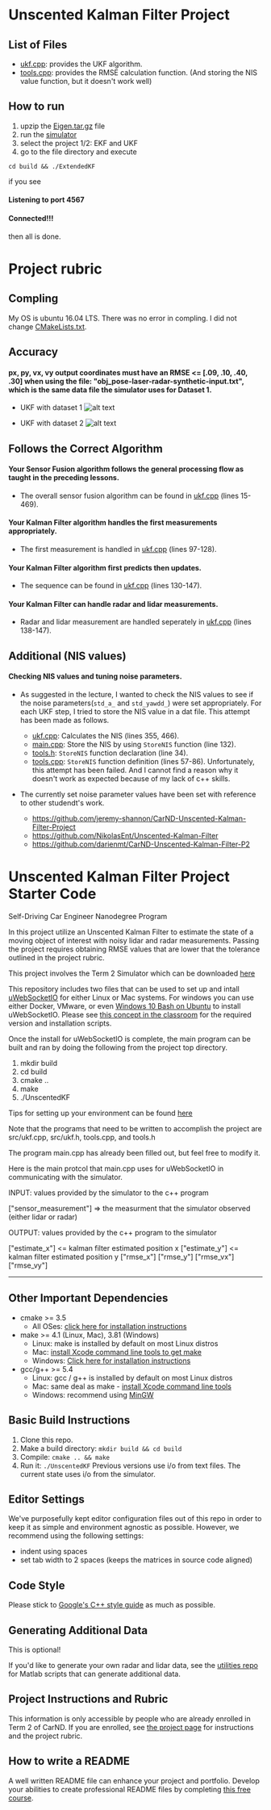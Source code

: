 # Unscented Kalman Filter Project

[Eigen.tar.gz]: ./src/Eigen.tar.gz
[main.cpp]: ./src/main.cpp
[ukf.cpp]: ./src/ukf.cpp
[tools.cpp]: ./src/tools.cpp
[tools.h]: ./src/tools.h
[CMakeLists.txt]: ./CMakeLists.txt
[//]: # (Image References)
[image1]: ./img/UKF_with_dataset1.png "dataset 1"
[image2]: ./img/UKF_with_dataset2.png "dataset 2"

List of Files
---
* [ukf.cpp][ukf.cpp]: provides the UKF algorithm.
* [tools.cpp][tools.cpp]: provides the RMSE calculation function. (And storing the NIS value function, but it doesn't work well)

How to run
---
1. upzip the [Eigen.tar.gz][Eigen.tar.gz] file
2. run the [simulator](https://github.com/udacity/self-driving-car-sim/releases/)
3. select the project 1/2: EKF and UKF 
4. go to the file directory and execute
```
cd build && ./ExtendedKF
```
if you see 
#### Listening to port 4567
#### Connected!!!
then all is done.

# Project rubric

Compling
---
My OS is ubuntu 16.04 LTS. There was no error in compling. I did not change [CMakeLists.txt][CMakeLists.txt].


Accuracy
---
#### px, py, vx, vy output coordinates must have an RMSE <= [.09, .10, .40, .30] when using the file: "obj_pose-laser-radar-synthetic-input.txt", which is the same data file the simulator uses for Dataset 1.

* UKF with dataset 1
![alt text][image1]

* UKF with dataset 2
![alt text][image2]


Follows the Correct Algorithm
---
#### Your Sensor Fusion algorithm follows the general processing flow as taught in the preceding lessons.
* The overall sensor fusion algorithm can be found in [ukf.cpp][ukf.cpp] (lines 15-469).

#### Your Kalman Filter algorithm handles the first measurements appropriately.
* The first measurement is handled in [ukf.cpp][ukf.cpp] (lines 97-128).

#### Your Kalman Filter algorithm first predicts then updates.
* The sequence can be found in [ukf.cpp][ukf.cpp] (lines 130-147).

#### Your Kalman Filter can handle radar and lidar measurements.
* Radar and lidar measurement are handled seperately in [ukf.cpp][ukf.cpp] (lines 138-147).


Additional (NIS values) 
---
#### Checking NIS values and tuning noise parameters.
* As suggested in the lecture, I wanted to check the NIS values to see if the noise parameters(`std_a_` and `std_yawdd_`) were set appropriately. For each UKF step, I tried to store the NIS value in a dat file. This attempt has been made as follows.
    - [ukf.cpp][ukf.cpp]: Calculates the NIS (lines 355, 466).
    - [main.cpp][main.cpp]: Store the NIS by using `StoreNIS` function (line 132).
    - [tools.h][tools.h]: `StoreNIS` function declaration (line 34).
    - [tools.cpp][tools.cpp]: `StoreNIS` function definition (lines 57-86).
Unfortunately, this attempt has been failed. And I cannot find a reason why it doesn't work as expected because of my lack of c++ skills. 

* The currently set noise parameter values have been set with reference to other studendt's work.
  - https://github.com/jeremy-shannon/CarND-Unscented-Kalman-Filter-Project
  - https://github.com/NikolasEnt/Unscented-Kalman-Filter
  - https://github.com/darienmt/CarND-Unscented-Kalman-Filter-P2



# Unscented Kalman Filter Project Starter Code
Self-Driving Car Engineer Nanodegree Program

In this project utilize an Unscented Kalman Filter to estimate the state of a moving object of interest with noisy lidar and radar measurements. Passing the project requires obtaining RMSE values that are lower that the tolerance outlined in the project rubric. 

This project involves the Term 2 Simulator which can be downloaded [here](https://github.com/udacity/self-driving-car-sim/releases)

This repository includes two files that can be used to set up and intall [uWebSocketIO](https://github.com/uWebSockets/uWebSockets) for either Linux or Mac systems. For windows you can use either Docker, VMware, or even [Windows 10 Bash on Ubuntu](https://www.howtogeek.com/249966/how-to-install-and-use-the-linux-bash-shell-on-windows-10/) to install uWebSocketIO. Please see [this concept in the classroom](https://classroom.udacity.com/nanodegrees/nd013/parts/40f38239-66b6-46ec-ae68-03afd8a601c8/modules/0949fca6-b379-42af-a919-ee50aa304e6a/lessons/f758c44c-5e40-4e01-93b5-1a82aa4e044f/concepts/16cf4a78-4fc7-49e1-8621-3450ca938b77) for the required version and installation scripts.

Once the install for uWebSocketIO is complete, the main program can be built and ran by doing the following from the project top directory.

1. mkdir build
2. cd build
3. cmake ..
4. make
5. ./UnscentedKF

Tips for setting up your environment can be found [here](https://classroom.udacity.com/nanodegrees/nd013/parts/40f38239-66b6-46ec-ae68-03afd8a601c8/modules/0949fca6-b379-42af-a919-ee50aa304e6a/lessons/f758c44c-5e40-4e01-93b5-1a82aa4e044f/concepts/23d376c7-0195-4276-bdf0-e02f1f3c665d)

Note that the programs that need to be written to accomplish the project are src/ukf.cpp, src/ukf.h, tools.cpp, and tools.h

The program main.cpp has already been filled out, but feel free to modify it.

Here is the main protcol that main.cpp uses for uWebSocketIO in communicating with the simulator.


INPUT: values provided by the simulator to the c++ program

["sensor_measurement"] => the measurment that the simulator observed (either lidar or radar)


OUTPUT: values provided by the c++ program to the simulator

["estimate_x"] <= kalman filter estimated position x
["estimate_y"] <= kalman filter estimated position y
["rmse_x"]
["rmse_y"]
["rmse_vx"]
["rmse_vy"]

---

## Other Important Dependencies
* cmake >= 3.5
  * All OSes: [click here for installation instructions](https://cmake.org/install/)
* make >= 4.1 (Linux, Mac), 3.81 (Windows)
  * Linux: make is installed by default on most Linux distros
  * Mac: [install Xcode command line tools to get make](https://developer.apple.com/xcode/features/)
  * Windows: [Click here for installation instructions](http://gnuwin32.sourceforge.net/packages/make.htm)
* gcc/g++ >= 5.4
  * Linux: gcc / g++ is installed by default on most Linux distros
  * Mac: same deal as make - [install Xcode command line tools](https://developer.apple.com/xcode/features/)
  * Windows: recommend using [MinGW](http://www.mingw.org/)

## Basic Build Instructions

1. Clone this repo.
2. Make a build directory: `mkdir build && cd build`
3. Compile: `cmake .. && make`
4. Run it: `./UnscentedKF` Previous versions use i/o from text files.  The current state uses i/o
from the simulator.

## Editor Settings

We've purposefully kept editor configuration files out of this repo in order to
keep it as simple and environment agnostic as possible. However, we recommend
using the following settings:

* indent using spaces
* set tab width to 2 spaces (keeps the matrices in source code aligned)

## Code Style

Please stick to [Google's C++ style guide](https://google.github.io/styleguide/cppguide.html) as much as possible.

## Generating Additional Data

This is optional!

If you'd like to generate your own radar and lidar data, see the
[utilities repo](https://github.com/udacity/CarND-Mercedes-SF-Utilities) for
Matlab scripts that can generate additional data.

## Project Instructions and Rubric

This information is only accessible by people who are already enrolled in Term 2
of CarND. If you are enrolled, see [the project page](https://classroom.udacity.com/nanodegrees/nd013/parts/40f38239-66b6-46ec-ae68-03afd8a601c8/modules/0949fca6-b379-42af-a919-ee50aa304e6a/lessons/c3eb3583-17b2-4d83-abf7-d852ae1b9fff/concepts/f437b8b0-f2d8-43b0-9662-72ac4e4029c1)
for instructions and the project rubric.

## How to write a README
A well written README file can enhance your project and portfolio.  Develop your abilities to create professional README files by completing [this free course](https://www.udacity.com/course/writing-readmes--ud777).

